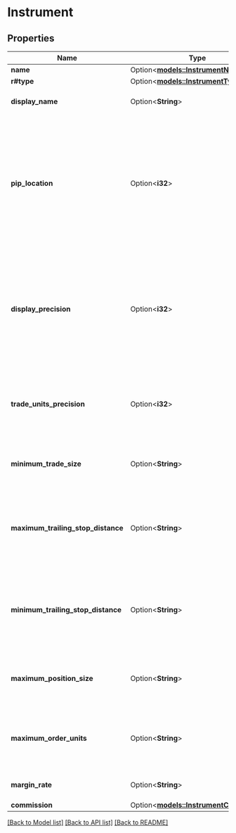 # Instrument

## Properties

Name | Type | Description | Notes
------------ | ------------- | ------------- | -------------
**name** | Option<[**models::InstrumentName**](InstrumentName.md)> |  | [optional]
**r#type** | Option<[**models::InstrumentType**](InstrumentType.md)> |  | [optional]
**display_name** | Option<**String**> | The display name of the Instrument | [optional]
**pip_location** | Option<**i32**> | The location of the \"pip\" for this instrument. The decimal position of the pip in this Instrument's price can be found at 10 ^ pipLocation (e.g. -4 pipLocation results in a decimal pip position of 10 ^ -4 = 0.0001). | [optional]
**display_precision** | Option<**i32**> | The number of decimal places that should be used to display prices for this instrument. (e.g. a displayPrecision of 5 would result in a price of \"1\" being displayed as \"1.00000\") | [optional]
**trade_units_precision** | Option<**i32**> | The amount of decimal places that may be provided when specifying the number of units traded for this instrument. | [optional]
**minimum_trade_size** | Option<**String**> | The smallest number of units allowed to be traded for this instrument. | [optional]
**maximum_trailing_stop_distance** | Option<**String**> | The maximum trailing stop distance allowed for a trailing stop loss created for this instrument. Specified in price units. | [optional]
**minimum_trailing_stop_distance** | Option<**String**> | The minimum trailing stop distance allowed for a trailing stop loss created for this instrument. Specified in price units. | [optional]
**maximum_position_size** | Option<**String**> | The maximum position size allowed for this instrument. Specified in units. | [optional]
**maximum_order_units** | Option<**String**> | The maximum units allowed for an Order placed for this instrument. Specified in units. | [optional]
**margin_rate** | Option<**String**> | The margin rate for this instrument. | [optional]
**commission** | Option<[**models::InstrumentComission**](InstrumentComission.md)> |  | [optional]

[[Back to Model list]](../README.md#documentation-for-models) [[Back to API list]](../README.md#documentation-for-api-endpoints) [[Back to README]](../README.md)


